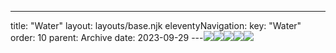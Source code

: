 ---
title: "Water"
layout: layouts/base.njk
eleventyNavigation:
  key: "Water"
  order: 10
  parent: Archive
date: 2023-09-29
---![](https://s3.eu-west-1.amazonaws.com/jessicaakerman.com/MHeiderich-Southbound01-2500x1875.jpg)![](https://s3.eu-west-1.amazonaws.com/jessicaakerman.com/MHeiderich-ReflexionenEins023.jpg)![](https://s3.eu-west-1.amazonaws.com/jessicaakerman.com/MHeiderich_ReflexionenZwei-08.jpg)![](https://s3.eu-west-1.amazonaws.com/jessicaakerman.com/MatthiasHeiderich-SpektrumZwei023.jpg)![](https://s3.eu-west-1.amazonaws.com/jessicaakerman.com/MatthiasHeiderich-SpektrumZwei022.jpg)